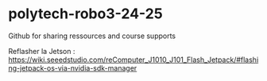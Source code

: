 # polytech-robo3-24-25
Github for sharing ressources and course supports

Reflasher la Jetson : https://wiki.seeedstudio.com/reComputer_J1010_J101_Flash_Jetpack/#flashing-jetpack-os-via-nvidia-sdk-manager

